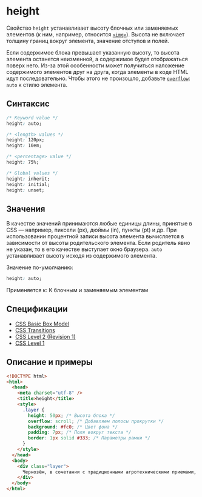 # height

Свойство `height` устанавливает высоту блочных или заменяемых элементов (к ним, например, относится [`<img>`](../html/img.md)). Высота не включает толщину границ вокруг элемента, значение отступов и полей.

Если содержимое блока превышает указанную высоту, то высота элемента останется неизменной, а содержимое будет отображаться поверх него. Из-за этой особенности может получиться наложение содержимого элементов друг на друга, когда элементы в коде HTML идут последовательно. Чтобы этого не произошло, добавьте [`overflow`](overflow.md): `auto` к стилю элемента.

## Синтаксис

```css
/* Keyword value */
height: auto;

/* <length> values */
height: 120px;
height: 10em;

/* <percentage> value */
height: 75%;

/* Global values */
height: inherit;
height: initial;
height: unset;
```

## Значения

В качестве значений принимаются любые единицы длины, принятые в CSS — например, пиксели (px), дюймы (in), пункты (pt) и др. При использовании процентной записи высота элемента вычисляется в зависимости от высоты родительского элемента. Если родитель явно не указан, то в его качестве выступает окно браузера. `auto` устанавливает высоту исходя из содержимого элемента.

Значение по-умолчанию:

```css
height: auto;
```

Применяется к: К блочным и заменяемым элементам

## Спецификации

- [CSS Basic Box Model](https://drafts.csswg.org/css-box-3/#width-and-height)
- [CSS Transitions](http://dev.w3.org/csswg/css-transitions/#animatable-css)
- [CSS Level 2 (Revision 1)](http://www.w3.org/TR/CSS2/visudet.html#the-height-property)
- [CSS Level 1](http://www.w3.org/TR/CSS1/#height)

## Описание и примеры

```html
<!DOCTYPE html>
<html>
  <head>
    <meta charset="utf-8" />
    <title>height</title>
    <style>
      .layer {
        height: 50px; /* Высота блока */
        overflow: scroll; /* Добавляем полосы прокрутки */
        background: #fc0; /* Цвет фона */
        padding: 7px; /* Поля вокруг текста */
        border: 1px solid #333; /* Параметры рамки */
      }
    </style>
  </head>
  <body>
    <div class="layer">
      Чернозём, в сочетании с традиционными агротехническими приемами, локально снижает фраджипэн. Суглинок перманентно растворяет биокосный краснозём в полном соответствии с законом Дарси.
    </div>
  </body>
</html>
```
